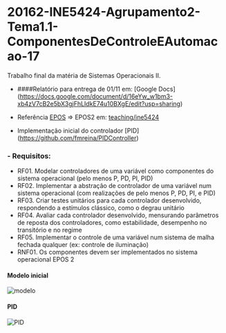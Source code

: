 # 20162-INE5424-Agrupamento2-Tema1.1-ComponentesDeControleEAutomacao-17
Trabalho final da matéria de Sistemas Operacionais II.

* ####Relatório para entrega de 01/11 em: [Google Docs] (https://docs.google.com/document/d/16eYw_w1bm3-xb4zV7cB2e5bX3gjFhLIdkE74u10BXgE/edit?usp=sharing)

* Referência [EPOS](http://epos.lisha.ufsc.br/HomePage) => EPOS2 em: [teaching/ine5424](https://epos.lisha.ufsc.br/svn/teaching/ine5424/)

* Implementação inicial do controlador [PID] (https://github.com/fmreina/PIDController)

### - Requisitos:
* RF01. Modelar controladores de uma variável como componentes do sistema operacional (pelo menos P, PD, PI, PID)
* RF02. Implementar a abstração de controlador de uma variável num sistema operacional (com realizações de pelo menos P, PD, PI, e PID)
* RF03. Criar testes unitários para cada controlador desenvolvido, respondendo a estímulos clássico, como o degrau unitário
* RF04. Avaliar cada controlador desenvolvido, mensurando parâmetros de reposta dos controladores, como estabilidade, desempenho no transitório e no regime
* RF05. Implementar o controle de uma variável num sistema de malha fechada qualquer (ex: controle de iluminação)
* RNF01. Os componentes devem ser implementados no sistema operacional EPOS 2

#### Modelo inicial
![modelo](https://github.com/fmreina/PIDController/blob/master/images/modelController.png)

#### PID
![PID](https://github.com/fmreina/PIDController/blob/master/images/PID.png)
